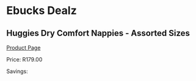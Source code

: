 
# Ebucks Dealz
## Huggies Dry Comfort Nappies - Assorted Sizes
[Product Page](https://www.ebucks.com/web/shop/productSelected.do?prodId=1085545151&catId=1186088243)

Price: R179.00

Savings: 


	